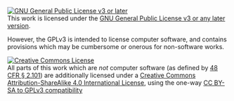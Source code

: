 <a rel="license" href="https://www.gnu.org/licenses/gpl-3.0.en.html"><img alt="GNU General Public License v3 or later" style="border-width:0" src="https://www.gnu.org/graphics/gplv3-or-later.png" /></a><br /> This work is licensed under the <a rel="license" href="https://www.gnu.org/licenses/gpl-3.0.en.html">GNU General Public License v3 or any later version</a>.

However, the GPLv3 is intended to license computer software, and contains provisions which may be cumbersome or onerous for non-software works.

<a rel="license" href="http://creativecommons.org/licenses/by-sa/4.0/"><img alt="Creative Commons License" style="border-width:0" src="https://i.creativecommons.org/l/by-sa/4.0/88x31.png" /></a><br /> All parts of this work which are *not* computer software (as defined by [48 CFR § 2.101](https://www.law.cornell.edu/definitions/index.php?width=840&height=800&iframe=true&def_id=3cabe452614be019df89713c8aa10206&term_occur=999&term_src=Title:48:Chapter:1:Subchapter:A:Part:2:Subpart:2.1:2.101)) are additionally licensed under a <a rel="license" href="http://creativecommons.org/licenses/by-sa/4.0/">Creative Commons Attribution-ShareAlike 4.0 International License</a>, using the one-way [CC BY-SA to GPLv3 compatibility](https://wiki.creativecommons.org/wiki/ShareAlike_compatibility:_GPLv3)